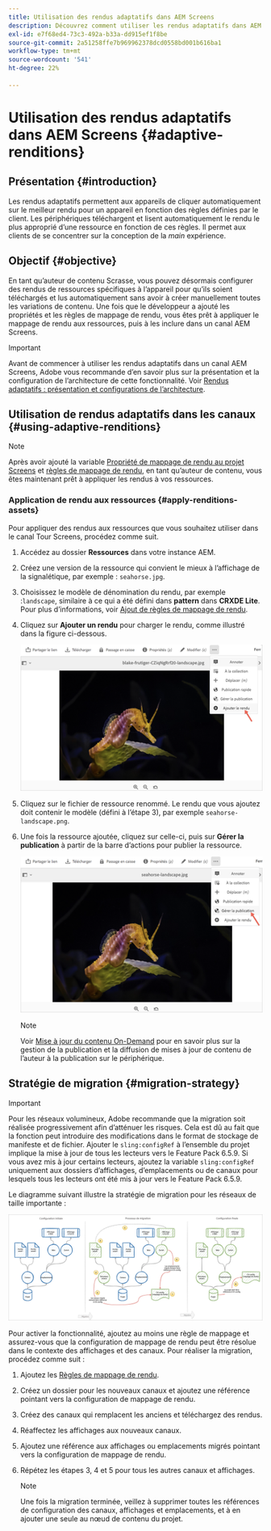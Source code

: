 ```yaml
---
title: Utilisation des rendus adaptatifs dans AEM Screens
description: Découvrez comment utiliser les rendus adaptatifs dans AEM Screens.
exl-id: e7f68ed4-73c3-492a-b33a-dd915ef1f8be
source-git-commit: 2a51258ffe7b969962378dcd0558bd001b616ba1
workflow-type: tm+mt
source-wordcount: '541'
ht-degree: 22%

---
```


# Utilisation des rendus adaptatifs dans AEM Screens {#adaptive-renditions}

## Présentation {#introduction}

Les rendus adaptatifs permettent aux appareils de cliquer automatiquement sur le meilleur rendu pour un appareil en fonction des règles définies par le client. Les périphériques téléchargent et lisent automatiquement le rendu le plus approprié d’une ressource en fonction de ces règles. Il permet aux clients de se concentrer sur la conception de la *main* expérience.

## Objectif {#objective}

En tant qu’auteur de contenu Scrasse, vous pouvez désormais configurer des rendus de ressources spécifiques à l’appareil pour qu’ils soient téléchargés et lus automatiquement sans avoir à créer manuellement toutes les variations de contenu.
Une fois que le développeur a ajouté les propriétés et les règles de mappage de rendu, vous êtes prêt à appliquer le mappage de rendu aux ressources, puis à les inclure dans un canal AEM Screens.

>[!IMPORTANT]
>Avant de commencer à utiliser les rendus adaptatifs dans un canal AEM Screens, Adobe vous recommande d’en savoir plus sur la présentation et la configuration de l’architecture de cette fonctionnalité. Voir [Rendus adaptatifs : présentation et configurations de l’architecture](/help/user-guide/adaptive-renditions.md).

## Utilisation de rendus adaptatifs dans les canaux {#using-adaptive-renditions}

>[!NOTE]
>Après avoir ajouté la variable [Propriété de mappage de rendu au projet Screens](/help/user-guide/adaptive-renditions.md#rendition-mapping-new) et [règles de mappage de rendu](/help/user-guide/adaptive-renditions.md#add-rendition-mapping-rules), en tant qu’auteur de contenu, vous êtes maintenant prêt à appliquer les rendus à vos ressources.

### Application de rendu aux ressources {#apply-renditions-assets}

Pour appliquer des rendus aux ressources que vous souhaitez utiliser dans le canal Tour Screens, procédez comme suit.

1. Accédez au dossier **Ressources** dans votre instance AEM.
1. Créez une version de la ressource qui convient le mieux à l’affichage de la signalétique, par exemple : `seahorse.jpg`.
1. Choisissez le modèle de dénomination du rendu, par exemple :`landscape`, similaire à ce qui a été défini dans **pattern** dans **CRXDE Lite**. Pour plus d’informations, voir [Ajout de règles de mappage de rendu](/help/user-guide/adaptive-renditions.md#add-rendition-mapping-rules).
1. Cliquez sur **Ajouter un rendu** pour charger le rendu, comme illustré dans la figure ci-dessous.

   ![image](/help/user-guide/assets/adaptive-renditions/manage-pub-asset2.png)

1. Cliquez sur le fichier de ressource renommé. Le rendu que vous ajoutez doit contenir le modèle (défini à l’étape 3), par exemple `seahorse-landscape.png`.
1. Une fois la ressource ajoutée, cliquez sur celle-ci, puis sur **Gérer la publication** à partir de la barre d’actions pour publier la ressource.

   ![image](/help/user-guide/assets/adaptive-renditions/manage-pub-asset1.png)

   >[!NOTE]
   >Voir [Mise à jour du contenu On-Demand](https://experienceleague.adobe.com/en/docs/experience-manager-screens/user-guide/authoring/content-updates/on-demand-content) pour en savoir plus sur la gestion de la publication et la diffusion de mises à jour de contenu de l’auteur à la publication sur le périphérique.

## Stratégie de migration {#migration-strategy}

>[!IMPORTANT]
>Pour les réseaux volumineux, Adobe recommande que la migration soit réalisée progressivement afin d’atténuer les risques. Cela est dû au fait que la fonction peut introduire des modifications dans le format de stockage de manifeste et de fichier. Ajouter le `sling:configRef` à l’ensemble du projet implique la mise à jour de tous les lecteurs vers le Feature Pack 6.5.9. Si vous avez mis à jour certains lecteurs, ajoutez la variable `sling:configRef` uniquement aux dossiers d’affichages, d’emplacements ou de canaux pour lesquels tous les lecteurs ont été mis à jour vers le Feature Pack 6.5.9.

Le diagramme suivant illustre la stratégie de migration pour les réseaux de taille importante :

![image](/help/user-guide/assets/adaptive-renditions/migration-strategy1.png)

Pour activer la fonctionnalité, ajoutez au moins une règle de mappage et assurez-vous que la configuration de mappage de rendu peut être résolue dans le contexte des affichages et des canaux. Pour réaliser la migration, procédez comme suit :

1. Ajoutez les [Règles de mappage de rendu](/help/user-guide/adaptive-renditions.md).
1. Créez un dossier pour les nouveaux canaux et ajoutez une référence pointant vers la configuration de mappage de rendu.
1. Créez des canaux qui remplacent les anciens et téléchargez des rendus.
1. Réaffectez les affichages aux nouveaux canaux.
1. Ajoutez une référence aux affichages ou emplacements migrés pointant vers la configuration de mappage de rendu.
1. Répétez les étapes 3, 4 et 5 pour tous les autres canaux et affichages.

   >[!NOTE]
   >Une fois la migration terminée, veillez à supprimer toutes les références de configuration des canaux, affichages et emplacements, et à en ajouter une seule au nœud de contenu du projet.
